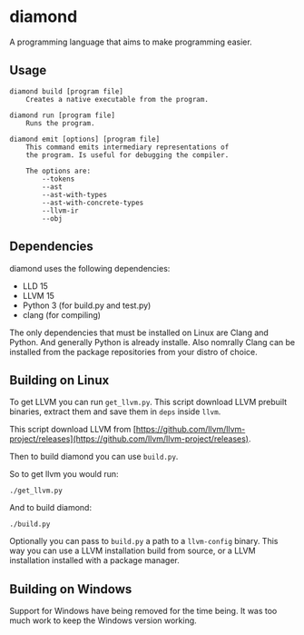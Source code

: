# diamond

A programming language that aims to make programming easier.

## Usage
```
diamond build [program file]
    Creates a native executable from the program.

diamond run [program file]
    Runs the program.

diamond emit [options] [program file]
    This command emits intermediary representations of
    the program. Is useful for debugging the compiler.

    The options are:
        --tokens
        --ast
        --ast-with-types
        --ast-with-concrete-types
        --llvm-ir
        --obj
```

## Dependencies

diamond uses the following dependencies:
- LLD 15
- LLVM 15
- Python 3 (for build.py and test.py)
- clang (for compiling)

The only dependencies that must be installed on Linux are Clang and Python. And generally Python is already installe. Also nomrally Clang can be installed from the package repositories from your distro of choice.

## Building on Linux

To get LLVM you can run `get_llvm.py`. This script download LLVM prebuilt binaries, extract them and save them in `deps` inside `llvm`.

This script download LLVM from
[https://github.com/llvm/llvm-project/releases](https://github.com/llvm/llvm-project/releases).

Then to build diamond you can use `build.py`.

So to get llvm you would run:
```
./get_llvm.py
```

And to build diamond:
```
./build.py
```

Optionally you can pass to `build.py` a path to a `llvm-config` binary. This way you
can use a LLVM installation build from source, or a LLVM installation installed with
a package manager.

## Building on Windows

Support for Windows have being removed for the time being. It was too much work to keep the Windows version working.
